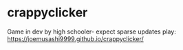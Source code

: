 # crappyclicker
Game in dev by high schooler- expect sparse updates
play:
https://joemusashi9999.github.io/crappyclicker/

